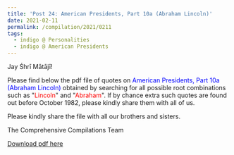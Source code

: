 ```yaml
---
title: 'Post 24: American Presidents, Part 10a (Abraham Lincoln)'
date: 2021-02-11
permalink: /compilation/2021/0211
tags:
  - indigo @ Personalities
  - indigo @ American Presidents
---
```

Jay Śhrī Mātājī!

Please find below the pdf file of quotes on <font color="blue">American Presidents, Part 10a (Abraham Lincoln)</font> obtained by searching for all possible root combinations such as "<font color="red">Lincoln</font>" and "<font color="red">Abraham</font>". If by chance extra such quotes are found out before October 1982, please kindly share them with all of us.<br>

Please kindly share the file with all our brothers and sisters.  

The Comprehensive Compilations Team

[Download pdf here](http://seven-teams.github.io/files/American_Presidents_Part_10a_Abraham_Lincoln.pdf)